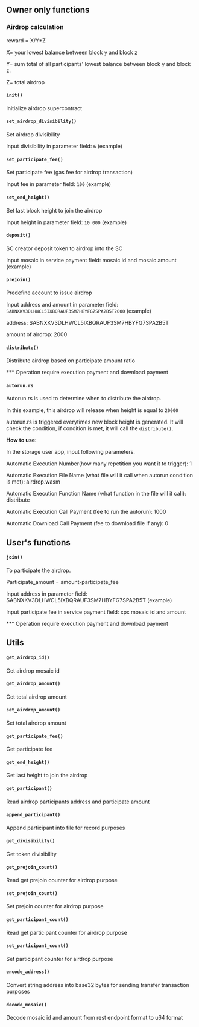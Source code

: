 ## Owner only functions

### Airdrop calculation

reward = X/Y*Z

X= your lowest balance between block y and block z

Y= sum total of all participants' lowest balance between block y and block z.

Z= total airdrop

#### ```init()```

Initialize airdrop supercontract

#### ```set_airdrop_divisibility()```

Set airdrop divisibility

Input divisibility in parameter field: ```6``` (example)

#### ```set_participate_fee()```

Set participate fee (gas fee for airdrop transaction)

Input fee in parameter field: ```100``` (example)

#### ```set_end_height()```

Set last block height to join the airdrop

Input height in parameter field: ```10 000``` (example)

#### ```deposit()```

SC creator deposit token to airdrop into the SC

Input mosaic in service payment field: mosaic id and mosaic amount (example)

#### ```prejoin()```

Predefine account to issue airdrop

Input address and amount in parameter field:
```SABNXKV3DLHWCL5IXBQRAUF3SM7HBYFG7SPA2B5T2000``` (example)

address: SABNXKV3DLHWCL5IXBQRAUF3SM7HBYFG7SPA2B5T

amount of airdrop: 2000

#### ```distribute()```

Distribute airdrop based on participate amount ratio

*** Operation require execution payment and download payment

#### ```autorun.rs```

Autorun.rs is used to determine when to distribute the airdrop.

In this example, this airdrop will release when height is equal to ```20000```

autorun.rs is triggered everytimes new block height is generated. It will check the condition, if condition is met, it will call the ```distribute()```.

**How to use:**

In the storage user app, input following parameters.

Automatic Execution Number(how many repetition you want it to trigger): 1

Automatic Execution File Name (what file will it call when autorun condition is met): airdrop.wasm

Automatic Execution Function Name (what function in the file will it call): distribute

Automatic Execution Call Payment (fee to run the autorun): 1000 

Automatic Download Call Payment (fee to download file if any): 0 


## User's functions
#### ```join()```

To participate the airdrop.

Participate_amount = amount-participate_fee

Input address in parameter field: SABNXKV3DLHWCL5IXBQRAUF3SM7HBYFG7SPA2B5T (example)

Input participate fee in service payment field: xpx mosaic id and amount

*** Operation require execution payment and download payment

## Utils
#### ```get_airdrop_id()```

Get airdrop mosaic id

#### ```get_airdrop_amount()```

Get total airdrop amount

#### ```set_airdrop_amount()```

Set total airdrop amount

#### ```get_participate_fee()```

Get participate fee

#### ```get_end_height()```

Get last height to join the airdrop

#### ```get_participant()```

Read airdrop participants address and participate amount

#### ```append_participant()```

Append participant into file for record purposes

#### ```get_divisibility()```

Get token divisibility

#### ```get_prejoin_count()```

Read get prejoin counter for airdrop purpose

#### ```set_prejoin_count()```

Set prejoin counter for airdrop purpose

#### ```get_participant_count()```

Read get participant counter for airdrop purpose

#### ```set_participant_count()```

Set participant counter for airdrop purpose

#### ```encode_address()```

Convert string address into base32 bytes for sending  transfer transaction purposes

#### ```decode_mosaic()```

Decode mosaic id and amount from rest endpoint format to u64 format
